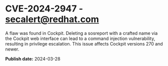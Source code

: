 # CVE-2024-2947 - secalert@redhat.com

A flaw was found in Cockpit. Deleting a sosreport with a crafted name via the Cockpit web interface can lead to a command injection vulnerability, resulting in privilege escalation. This issue affects Cockpit versions 270 and newer.

**Publish date:** 2024-03-28
